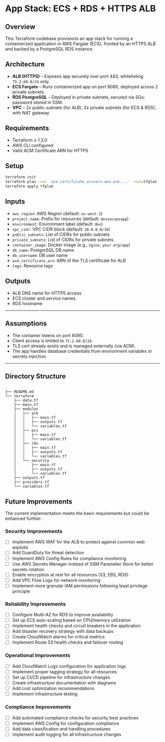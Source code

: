 # App Stack: ECS + RDS + HTTPS ALB

## Overview

This Terraform codebase provisions an app stack for running a containerized application in AWS Fargate (ECS), fronted by an HTTPS ALB and backed by a PostgreSQL RDS instance.

## Architecture

- **ALB (HTTPS)** – Exposes app securely over port 443, whitelisting `75.2.60.0/24` only.
- **ECS Fargate** – Runs containerized app on port 8080, deployed across 2 private subnets.
- **RDS PostgreSQL** – Deployed in private subnets, secured via SGs; password stored in SSM.
- **VPC** – 2x public subnets (for ALB), 2x private subnets (for ECS & RDS), with NAT gateway.

## Requirements

- Terraform ≥ 1.3.0
- AWS CLI configured
- Valid ACM Certificate ARN for HTTPS

## Setup

```bash
terraform init
terraform plan -var 'acm_certificate_arn=arn:aws:acm:...' -out=tfplan
terraform apply tfplan
```

## Inputs

* `aws_region`: AWS Region (default: `us-west-2`)
* `project_name`: Prefix for resources (default: `devsecopsapp`)
* `environment`: Environment label (default: `dev`)
* `vpc_cidr`: VPC CIDR block (default: `10.0.0.0/16`)
* `public_subnets`: List of CIDRs for public subnets
* `private_subnets`: List of CIDRs for private subnets
* `container_image`: Docker image (e.g., `nginx`, `your-org/app`)
* `db_name`: PostgreSQL DB name
* `db_username`: DB user name
* `acm_certificate_arn`: ARN of the TLS certificate for ALB
* `tags`: Resource tags

## Outputs

* ALB DNS name for HTTPS access
* ECS cluster and service names
* RDS hostname

---

## Assumptions

* The container listens on port 8080.
* Client access is limited to `75.2.60.0/24`.
* TLS cert already exists and is managed externally (via ACM).
* The app handles database credentials from environment variables or secrets injection.

---

## Directory Structure

```
.
├── README.md
└── terraform
    ├── data.tf
    ├── main.tf
    ├── modules
    │   ├── alb
    │   │   ├── main.tf
    │   │   ├── outputs.tf
    │   │   └── variables.tf
    │   ├── ecs
    │   │   ├── main.tf
    │   │   └── variables.tf
    │   ├── rds
    │   │   ├── main.tf
    │   │   ├── outputs.tf
    │   │   └── variables.tf
    │   └── security
    │       ├── main.tf
    │       ├── outputs.tf
    │       └── variables.tf
    ├── outputs.tf
    ├── providers.tf
    └── variables.tf
```

## Future Improvements

The current implementation meets the basic requirements but could be enhanced further:

### Security Improvements
- [ ] Implement AWS WAF for the ALB to protect against common web exploits
- [ ] Add GuardDuty for threat detection
- [ ] Implement AWS Config Rules for compliance monitoring
- [ ] Use AWS Secrets Manager instead of SSM Parameter Store for better secrets rotation
- [ ] Enable encryption at rest for all resources (S3, EBS, RDS)
- [ ] Add VPC Flow Logs for network monitoring
- [ ] Implement more granular IAM permissions following least privilege principle

### Reliability Improvements
- [ ] Configure Multi-AZ for RDS to improve availability
- [ ] Set up ECS auto-scaling based on CPU/memory utilization
- [ ] Implement health checks and circuit breakers in the application
- [ ] Add disaster recovery strategy with data backups
- [ ] Create CloudWatch alarms for critical metrics
- [ ] Implement Route 53 health checks and failover routing

### Operational Improvements
- [ ] Add CloudWatch Logs configuration for application logs
- [ ] Implement proper tagging strategy for all resources
- [ ] Set up CI/CD pipeline for infrastructure changes
- [ ] Create infrastructure documentation with diagrams
- [ ] Add cost optimization recommendations
- [ ] Implement infrastructure testing

### Compliance Improvements
- [ ] Add automated compliance checks for security best practices
- [ ] Implement AWS Config for configuration compliance
- [ ] Add data classification and handling procedures
- [ ] Implement audit logging for all infrastructure changes
